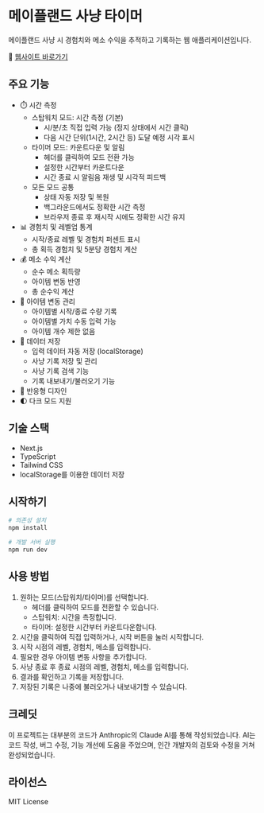 # 메이플랜드 사냥 타이머

메이플랜드 사냥 시 경험치와 메소 수익을 추적하고 기록하는 웹 애플리케이션입니다.

🔗 [웹사이트 바로가기](https://myungwoo.github.io/mapleland-timer/)

## 주요 기능

- ⏱️ 시간 측정
  - 스탑워치 모드: 시간 측정 (기본)
    - 시/분/초 직접 입력 가능 (정지 상태에서 시간 클릭)
    - 다음 시간 단위(1시간, 2시간 등) 도달 예정 시각 표시
  - 타이머 모드: 카운트다운 및 알림
    - 헤더를 클릭하여 모드 전환 가능
    - 설정한 시간부터 카운트다운
    - 시간 종료 시 알림음 재생 및 시각적 피드백
  - 모든 모드 공통
    - 상태 자동 저장 및 복원
    - 백그라운드에서도 정확한 시간 측정
    - 브라우저 종료 후 재시작 시에도 정확한 시간 유지
- 📊 경험치 및 레벨업 통계
  - 시작/종료 레벨 및 경험치 퍼센트 표시
  - 총 획득 경험치 및 5분당 경험치 계산
- 💰 메소 수익 계산
  - 순수 메소 획득량
  - 아이템 변동 반영
  - 총 순수익 계산
- 📝 아이템 변동 관리
  - 아이템별 시작/종료 수량 기록
  - 아이템별 가치 수동 입력 가능
  - 아이템 개수 제한 없음
- 💾 데이터 저장
  - 입력 데이터 자동 저장 (localStorage)
  - 사냥 기록 저장 및 관리
  - 사냥 기록 검색 기능
  - 기록 내보내기/불러오기 기능
- 📱 반응형 디자인
- 🌓 다크 모드 지원

## 기술 스택

- Next.js
- TypeScript
- Tailwind CSS
- localStorage를 이용한 데이터 저장

## 시작하기

```bash
# 의존성 설치
npm install

# 개발 서버 실행
npm run dev
```

## 사용 방법

1. 원하는 모드(스탑워치/타이머)를 선택합니다.
   - 헤더를 클릭하여 모드를 전환할 수 있습니다.
   - 스탑워치: 시간을 측정합니다.
   - 타이머: 설정한 시간부터 카운트다운합니다.
2. 시간을 클릭하여 직접 입력하거나, 시작 버튼을 눌러 시작합니다.
3. 시작 시점의 레벨, 경험치, 메소를 입력합니다.
4. 필요한 경우 아이템 변동 사항을 추가합니다.
5. 사냥 종료 후 종료 시점의 레벨, 경험치, 메소를 입력합니다.
6. 결과를 확인하고 기록을 저장합니다.
7. 저장된 기록은 나중에 불러오거나 내보내기할 수 있습니다.

## 크레딧

이 프로젝트는 대부분의 코드가 Anthropic의 Claude AI를 통해 작성되었습니다. AI는 코드 작성, 버그 수정, 기능 개선에 도움을 주었으며, 인간 개발자의 검토와 수정을 거쳐 완성되었습니다.

## 라이선스

MIT License
